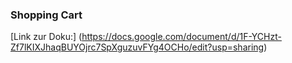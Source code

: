 ### Shopping Cart

[Link zur Doku:] (https://docs.google.com/document/d/1F-YCHzt-Zf7lKIXJhaqBUYOjrc7SpXguzuvFYg4OCHo/edit?usp=sharing)
